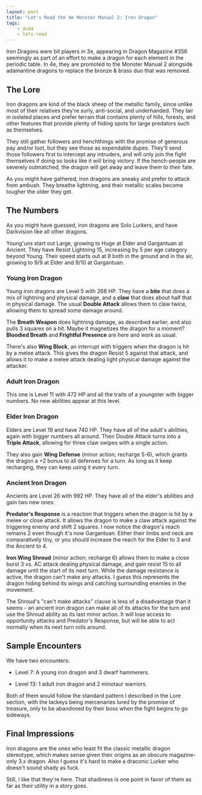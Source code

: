 ```yaml
---
layout: post
title: "Let's Read the 4e Monster Manual 2: Iron Dragon"
tags:
    - dnd4
    - lets-read
---
```


Iron Dragons were bit players in 3e, appearing in Dragon Magazine #356 seemingly
as part of an effort to make a dragon for each element in the periodic table. In
4e, they are promoted to the Monster Manual 2 alongside adamantine dragons to
replace the bronze & brass duo that was removed.

## The Lore

Iron dragons are kind of the black sheep of the metallic family, since unlike
most of their relatives they're surly, anti-social, and underhanded. They lair
in isolated places and prefer terrain that contains plenty of hills, forests,
and other features that provide plenty of hiding spots for large predators such
as themselves.

They still gather followers and henchthings with the promise of generous pay
and/or loot, but they see those as expendable dupes. They'll send those
followers first to intercept any intruders, and will only join the fight
themselves if doing so looks like it will bring victory. If the hench-people are
severely outmatched, the dragon will get away and leave them to their fate.

As you might have gathered, iron dragons are sneaky and prefer to attack from
ambush. They breathe lightning, and their metallic scales become tougher the
older they get.

## The Numbers

As you might have guessed, iron dragons are Solo Lurkers, and have Darkvision
like all other dragons.

Young'uns start out Large, growing to Huge at Elder and Gargantuan at
Ancient. They have Resist Lightning 15, increasing by 5 per age category beyond
Young. Their speed starts out at 8 both in the ground and in the air, growing to
9/9 at Elder and 9/10 at Gargantuan.

### Young Iron Dragon

Young iron dragons are Level 5 with 268 HP. They have a **bite** that does a mix
of lightning and physical damage, and a **claw** that does about half that in
physical damage. The usual **Double Attack** allows them to claw twice, allowing
them to spread some damage around.

The **Breath Weapon** does lightning damage, as described earlier, and also
pulls 3 squares on a hit. Maybe it magnetizes the dragon for a moment?
**Bloodied Breath** and **Frightful Presence** are here and work as usual.

There's also **Wing Block**, an interrupt with triggers when the dragon is hit
by a melee attack. This gives the dragon Resist 5 against that attack, and
allows it to make a melee attack dealing light physical damage against the
attacker.

### Adult Iron Dragon

This one is Level 11 with 472 HP and all the traits of a youngster with bigger
numbers. No new abilities appear at this level.

### Elder Iron Dragon

Elders are Level 19 and have 740 HP. They have all of the adult's abilities,
again with bigger numbers all around. Their Double Attack turns into a **Triple
Attack**, allowing for three claw swipes with a single action.

They also gain **Wing Defense** (minor action; recharge 5-6), which grants the
dragon a +2 bonus to all defenses for a turn. As long as it keep recharging,
they can keep using it every turn.

### Ancient Iron Dragon

Ancients are Level 26 with 992 HP. They have all of the elder's abilities and
gain two new ones:

**Predator's Response** is a reaction that triggers when the dragon is hit by a
melee or close attack. It allows the dragon to make a claw attack against the
triggering enemy and shift 2 squares. I now notice the dragon's reach remains 2
even though it's now Gargantuan. Either their limbs and neck are comparatively
tiny, or you should increase the reach for the Elder to 3 and the Ancient to 4.

**Iron Wing Shroud** (minor action; recharge 6) allows them to make a close
burst 3 vs. AC attack dealing physical damage, and gain resist 15 to all damage
until the start of its next turn. While the damage resistance is active, the
dragon can't make any attacks. I guess this represents the dragon hiding behind
its wings and catching surrounding enemies in the movement.

The Shroud's "can't make attacks" clause is less of a disadvantage than it
seems - an ancient iron dragon can make all of its attacks for the turn and use
the Shroud ability as its last minor action. It will lose access to opportunity
attacks and Predator's Response, but will be able to act normally when its next
turn rolls around.

## Sample Encounters

We have two encounters:

- Level 7: A young iron dragon and 3 dwarf hammerers.

- Level 13: 1 adult iron dragon and 2 minotaur warriors.

Both of them would follow the standard pattern I described in the Lore section,
with the lackeys being mercenaries lured by the promise of treasure, only to be
abandoned by their boss when the fight begins to go sideways.

## Final Impressions

Iron dragons are the ones who least fit the classic metallic dragon stereotype,
which makes sense given their origins as an obscure magazine-only 3.x
dragon. Also I guess it's hard to make a draconic Lurker who doesn't sound shady
as fuck.

Still, I like that they're here. That shadiness is one point in favor of them as
far as their utility in a story goes.
